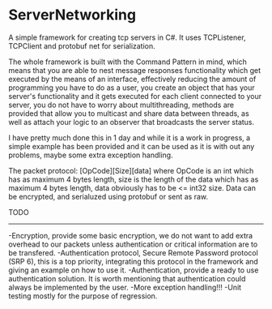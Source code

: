 ServerNetworking
================

A simple framework for creating tcp servers in C#. It uses TCPListener, TCPClient and protobuf net for serialization.

The whole framework is built with the Command Pattern in mind, which means that you are able to nest message responses functionality which get executed by the means of an interface, effectively reducing the amount of programming you have to do as a user, you create an object that has your server's functionality and it gets executed for each client connected to your server, you do not have to worry about multithreading, methods are provided that allow you to multicast and share data between threads, as well as attach your logic to an observer that broadcasts the server status. 

I have pretty much done this in 1 day and while it is a work in progress, a simple example has been provided and it can be used as it is with out any problems, maybe some extra exception handling.

The packet protocol:
[OpCode][Size][data]  where OpCode is an int which has as maximum 4 bytes length, size is the length of the data which has as maximum 4 bytes length, data obviously has to be <= int32 size. Data can be encrypted, and serialuzed using protobuf or sent as raw.


TODO
****

-Encryption, provide some basic encryption, we do not want to add extra overhead to our packets unless authentication or critical information are to be transfered.
-Authentication protocol, Secure Remote Password protocol (SRP 6), this is a top priority, integrating this protocol in the framework and giving an example on how to use it.
-Authentication, provide a ready to use authentication solution. It is worth mentioning that authentication could always be implemented by the user.
-More exception handling!!!
-Unit testing mostly for the purpose of regression.
